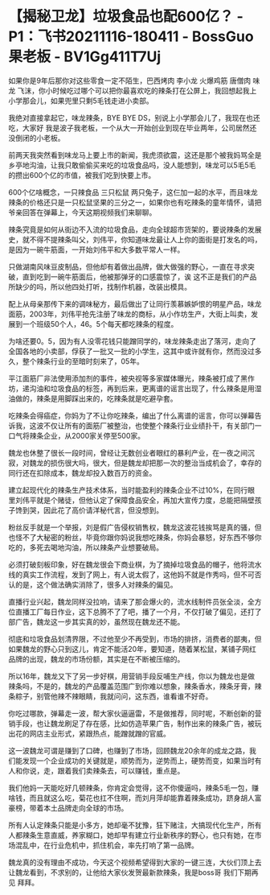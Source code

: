# 【揭秘卫龙】垃圾食品也配600亿？ - P1：飞书20211116-180411 - BossGuo果老板 - BV1Gg411T7Uj

如果你是9年后那你对这些零食一定不陌生，巴西烤肉 李小龙 火爆鸡筋 唐僧肉 味龙 飞沫，你小时候吃过哪个可以把你最喜欢吃的辣条打在公屏上，我回想起我上小学那会儿，如果兜里只剩5毛钱走进小卖部。

我绝对直接拿起它，味龙辣条，BYE BYE DS，别说上小学那会儿了，我现在也还吃，大家好 我是波子我老板，一个从大一开始创业到现在毕业两年，公司居然还没倒闭的小老板。

前两天我突然看到味龙马上要上市的新闻，我虎须欲震，这还是那个被我妈骂全是乡亭地沟油，让我只敢偷偷买来吃的垃圾食品吗，没人能想到，味龙可以5毛5毛的攒出600个亿的市值，被我们吃到快要上市。

600个亿啥概念，一只辣食品 三只松鼠 两只兔子，这仨加一起的水平，而且味龙辣条的价格还只是一只松鼠坚果的三分之一，如果你也有吃辣条的童年情怀，请把爷亲回答在弹幕上，今天这期视频我们来聊聊。

辣条究竟是如何从街边不入流的垃圾食品，走向全球超市货架的，要说辣条的发展史，就不得不提辣条叫父，刘伟平，你知道味龙最让人上你的面街是打发名的吗，是因为一碗牛筋面，一开始刘伟平和大多数平常人一样。

只做湖南风味豆皮制品，但他却有着做出品牌，做大做强的野心，一直在寻求突破，直到吃到一碗牛筋面后，他被那弹牙的口感震惊了，诶 这不正是我们的产品所缺少的吗，所以他四处打听，找制作机器，改装出模具。

配上从母亲那传下来的调味秘方，最后做出了让同行羡慕嫉妒恨的明星产品，味龙面筋，2003年，刘伟平抢先注册了味龙的商标，从小作坊生产，大街上叫卖，发展到一个班级50个人，46。5个每天都吃辣条的程度。

为啥还要0。5，因为有人没零花钱只能蹭同学的，味龙辣条走出了落河，走向了全国各地的小卖部，俘获了一批又一批的小学生，这其中或许就有你，然而没过多久，整个辣条行业的至暗时刻来了，05年。

平江面筋厂非法使用添加剂的事件，被央视等多家媒体曝光，辣条被打成了黑作坊，递沟油和垃圾食品的标签，再到后来，更离谱的谣言出现了，什么辣条是用湿油做的，辣条是用脚踩出来的，吃辣条就是吃避孕套。

吃辣条会得癌症，你妈为了不让你吃辣条，编出了什么离谱的谣言，你可以弹幕告诉我，这波不仅让所有的面筋厂被整治，也使整个辣条行业业绩扑干，有关部门一口气将辣条企业，从2000家关停至500家。

魏龙也休整了很长一段时间，曾经让无数创业者眼红的暴利产业，在一夜之间沉寂，对魏龙的损伤很大吗，很大，但是魏龙却把那一次的整治当成机会了，幸存的同行还在扣除成本，魏龙却投入数百万的资金。

建立起现代化的辣条生产技术体系，当时能盈利的辣条企业不过10%，在同行眼里刘伟平就是个赌徒，但他认定了保障食品安全，再加大宣传力度，总能把隔壁孩子馋到哭，因此花了高价请洋秘代言，但没想到。

粉丝反手就是一个举报，刘是假广告侵权销售权，魏龙这波花钱挨骂是真的骚，但也怪不了大秘密的粉丝，毕竟你跟你妈说我想吃辣条，你妈会暴怒，好东西不够你吃的，多死去喝地沟油，所以辣条产业想要破局。

必须打破刻板印象，好在魏龙很会下商业棋，为了摘掉垃圾食品的帽子，他将流水线的真实工作流程，发到了网上，有人说太假了，这他妈不就是作秀吗，但不可否认的是，这个做法确实消除了，很多人对辣条的偏见。

直播行业兴起，魏龙同样没拉响，请来了那会爆火的，流水线制件员张全淡，全方位直播工厂每日作业，这下总腾不了了吧，播了一个月，不仅打破了偏见，还打了部广告，魏龙这一步其实真的妙，虽然现在魏龙还不能。

彻底和垃圾食品划清界限，不过他至少不再受到，市场的排挤，消费者的鄙夷，但如果魏龙的野心只到这儿，肯定不能活20年，要知道，随着某松鼠，某铺子网红品牌的出现，魏龙的市场份额，其实是在不断被压缩的。

所以16年，魏龙又下了另一步好棋，用营销手段反哺生产线，你以为魏龙也是做辣条吗，不是的，魏龙的产品覆盖范围广到你难以想象，辣条香水，辣条牙膏，辣条粽子，别管他辣不辣眼睛，我就问问，这东西，谁看谁不好奇。

你吃过哪款，弹幕走一波，帮大家伙逼逼雷，不是做推荐，同时呢，不断创新的营销手段，也让魏龙刷足了存在感，比如仿造苹果广告，制作出来的辣条广告，被玩出花的网店主业形式，紧跟热点，能蹭就蹭的官威。

这一波魏龙可谓是赚到了口碑，也赚到了市场，回顾魏龙20余年的成龙之路，我们能发现一个企业成功的关键就是，顺势而为，逆势而上，硬势而变，如果当时有人和你说，走，跟着我们卖辣条去，可以赚钱，重点是。

我们他妈一天能吃好几顿辣条，你肯定会觉得，这不你傻逼吗，辣条5毛一包，赚啥钱，而且就这么吃，菊花也扛不住啊，而刘月萍却能靠着辣条成功，跻身胡人富豪榜，带着本土品牌走向全球的市场。

所有人认定辣条只能是小多方，她却毫不犹豫，狂下赌注，大搞现代化生产，所有人都辣条生意直威，养家糊口，她却早有建立行业新秩序的野心，也只有她，在市场混乱中，在行业危机中，抓住机会，率先打响了第一品牌。

魏龙真的没有理由不成功，今天这个视频希望得到大家的一键三连，大伙们顶上去让魏龙看到，不求别的，让他给大家伙发贺最新款辣条，我是boss哥 我们下期再见 拜拜。

